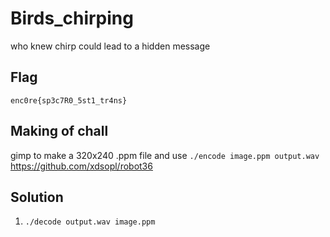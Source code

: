 # Birds_chirping
who knew chirp could lead to a hidden message

## Flag
```
enc0re{sp3c7R0_5st1_tr4ns}
```

## Making of chall
gimp to make a 320x240 .ppm file and use `./encode image.ppm output.wav` \
https://github.com/xdsopl/robot36

## Solution
1. `./decode output.wav image.ppm`
